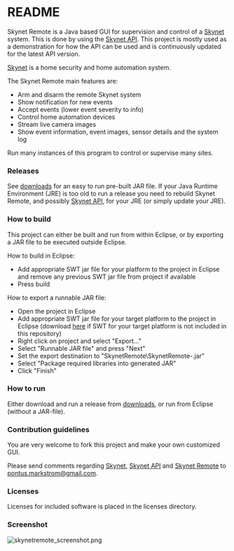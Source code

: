 # README #

Skynet Remote is a Java based GUI for supervision and control of a [Skynet][skynet_site] system. This is done by using the [Skynet API][skynet_api_site]. This project is mostly used as a demonstration for how the API can be used and is continuously updated for the latest API version.

[Skynet][skynet_site] is a home security and home automation system.

The Skynet Remote main features are:

* Arm and disarm the remote Skynet system
* Show notification for new events
* Accept events (lower event severity to info)
* Control home automation devices
* Stream live camera images
* Show event information, event images, sensor details and the system log

Run many instances of this program to control or supervise many sites.

### Releases ###

See [downloads][skynetremote_downloads] for an easy to run pre-built JAR file. If your Java Runtime Environment (JRE) is too old to run a release you need to rebuild Skynet Remote, and possibly [Skynet API][skynet_api_site], for your JRE (or simply update your JRE).

### How to build ###
This project can either be built and run from within Eclipse, or by exporting a JAR file to be executed outside Eclipse.

How to build in Eclipse:

* Add appropriate SWT jar file for your platform to the project in Eclipse and remove any previous SWT jar file from project if available
* Press build

How to export a runnable JAR file:

* Open the project in Eclipse
* Add appropriate SWT jar file for your target platform to the project in Eclipse (download [here][swt_site] if SWT for your target platform is not included in this repository)
* Right click on project and select "Export..."
* Select "Runnable JAR file" and press "Next"
* Set the export destination to "SkynetRemote\SkynetRemote-<version>.jar"
* Select "Package required libraries into generated JAR"
* Click "Finish"

### How to run ###

Either download and run a release from [downloads][skynetremote_downloads], or run from Eclipse (without a JAR-file).

### Contribution guidelines ###

You are very welcome to fork this project and make your own customized GUI.

Please send comments regarding [Skynet][skynet_site], [Skynet API][skynet_api_site] and [Skynet Remote][skynetremote_site] to pontus.markstrom@gmail.com.

### Licenses ###

Licenses for included software is placed in the licenses directory.

### Screenshot ###

![skynetremote_screenshot.png](https://bitbucket.org/repo/xxXqE8/images/1117963442-skynetremote_screenshot.png)

[skynet_site]: http://pihack.no-ip.org/pontus/projects/skynet/
[skynet_api_site]: http://pihack.no-ip.org/pontus/projects/skynet/#api
[skynetremote_site]: https://bitbucket.org/pontusmarkstrom/skynet-remote/overview
[skynetremote_downloads]: https://bitbucket.org/pontusmarkstrom/skynet-remote/downloads
[swt_site]: https://www.eclipse.org/swt/